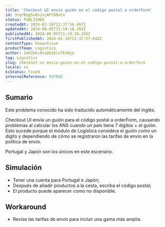 ```yaml
---
title: 'Checkout UI envía guión en el código postal a orderForm'
id: 3cqrBqq5x8nixjAFt8BxCx
status: PUBLISHED
createdAt: 2024-01-16T12:37:56.497Z
updatedAt: 2024-08-05T21:19:18.293Z
publishedAt: 2024-08-05T21:19:18.293Z
firstPublishedAt: 2024-01-16T12:37:57.041Z
contentType: knownIssue
productTeam: Logistics
author: 2mXZkbi0oi061KicTExNjo
tag: Logistics
slug: checkout-ui-envia-guion-en-el-codigo-postal-a-orderform
locale: es
kiStatus: Fixed
internalReference: 937692
---
```


## Sumario

<div class="alert alert-info">
  <p>Este problema conocido ha sido traducido automáticamente del inglés.</p>
</div>


Checkout UI envía un guión para el código postal a orderForm, causando problemas al calcular los ANS cuando un país tiene 7 dígitos + el guión. Esto sucede porque el módulo de Logística considera el guión como un dígito y dependiendo de cómo se registraron las tarifas de envío en la política de envío.

Portugal y Japón son los únicos en este escenario.


##

## Simulación



- Tener una cuenta para Portugal o Japón;
- Después de añadir productos a la cesta, escriba el código postal;
- El producto puede aparecer como no disponible.



## Workaround



- Revise las tarifas de envío para incluir una gama más amplia.



